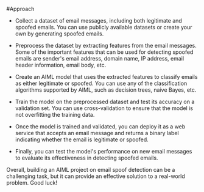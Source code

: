 #Approach

- Collect a dataset of email messages, including both legitimate and spoofed emails. You can use publicly available datasets or create your own by generating spoofed emails.

- Preprocess the dataset by extracting features from the email messages. Some of the important features that can be used for detecting spoofed emails are sender's email address, domain name, IP address, email header information, email body, etc.

- Create an AIML model that uses the extracted features to classify emails as either legitimate or spoofed. You can use any of the classification algorithms supported by AIML, such as decision trees, naive Bayes, etc.

- Train the model on the preprocessed dataset and test its accuracy on a validation set. You can use cross-validation to ensure that the model is not overfitting the training data.

- Once the model is trained and validated, you can deploy it as a web service that accepts an email message and returns a binary label indicating whether the email is legitimate or spoofed.

- Finally, you can test the model's performance on new email messages to evaluate its effectiveness in detecting spoofed emails.

Overall, building an AIML project on email spoof detection can be a challenging task, but it can provide an effective solution to a real-world problem. Good luck!
